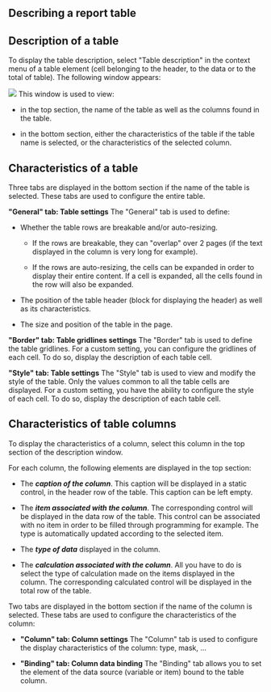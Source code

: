 


## Describing a report table
			



<a name="NOTE1"></a>
<a name="NOTE1_1"></a>


## Description of a table
<a name="description_table_ELTTEXTE000112"></a>
To display the table description, select "Table description" in the context menu of a table element (cell belonging to the header, to the data or to the total of table). The following window appears:

![](https://doc.pcsoft.fr/en-US/images/image.awp?langid=3&name=EtatDescriptionTableau.gif&type=thumb)
This window is used to view:

- in the top section, the name of the table as well as the columns found in the table.

- in the bottom section, either the characteristics of the table if the table name is selected, or the characteristics of the selected column.




<a name="NOTE2"></a>
<a name="NOTE2_1"></a>


## Characteristics of a table
<a name="characteristics_table_ELTTEXTE000136"></a>
Three tabs are displayed in the bottom section if the name of the table is selected. These tabs are used to configure the entire table. 

**"General" tab: Table settings**
The "General" tab is used to define:

- Whether the table rows are breakable and/or auto-resizing.

	- If the rows are breakable, they can "overlap" over 2 pages (if the text displayed in the column is very long for example).

	- If the rows are auto-resizing, the cells can be expanded in order to display their entire content. If a cell is expanded, all the cells found in the row will also be expanded.




- The position of the table header (block for displaying the header) as well as its characteristics.

- The size and position of the table in the page.




**"Border" tab: Table gridlines settings**
The "Border" tab is used to define the table gridlines. For a custom setting, you can configure the gridlines of each cell. To do so, display the description of each table cell.

**"Style" tab: Table settings**
The "Style" tab is used to view and modify the style of the table. Only the values common to all the table cells are displayed. For a custom setting, you have the ability to configure the style of each cell. To do so, display the description of each table cell.

<a name="NOTE3"></a>
<a name="NOTE3_1"></a>


## Characteristics of table columns
<a name="characteristics_table_columns_ELTTEXTE000160"></a>
To display the characteristics of a column, select this column in the top section of the description window. 

For each column, the following elements are displayed in the top section:  

- The ***caption of the column***. This caption will be displayed in a static control, in the header row of the table. This caption can be left empty.

- The ***item associated with the column***. The corresponding control will be displayed in the data row of the table. This control can be associated with no item in order to be filled through programming for example. The type is automatically updated according to the selected item.

- The ***type of data*** displayed in the column.

- The ***calculation associated with the column***. All you have to do is select the type of calculation made on the items displayed in the column. The corresponding calculated control will be displayed in the total row of the table.




Two tabs are displayed in the bottom section if the name of the column is selected. These tabs are used to configure the characteristics of the column: 

- **"Column" tab: Column settings**
	The "Column" tab is used to configure the display characteristics of the column: type, mask, ...

- **"Binding" tab: Column data binding**
	The "Binding" tab allows you to set the element of the data source (variable or item) bound to the table column.





